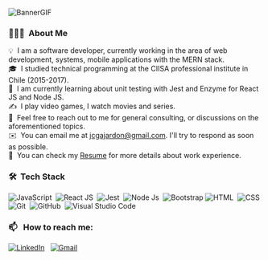 ![BannerGIF](https://codemustard.io/static/cm_banner-cd59d626dc86397fe45080e6e9c7027d.gif)

### 👨🏻‍💻 &nbsp;About Me

💡 &nbsp;I am a software developer, currently working in the area of ​​web development, systems, mobile applications with the MERN stack.  
🎓 &nbsp;I studied technical programming at the CIISA professional institute in Chile (2015-2017).  
🌱 &nbsp;I am currently learning about unit testing with Jest and Enzyme for React JS and Node JS.  
✍️ &nbsp;I play video games, I watch movies and series.  
💬 &nbsp;Feel free to reach out to me for general consulting, or discussions on the aforementioned topics.  
✉️ &nbsp;You can email me at jcgajardon@gmail.com. I'll try to respond as soon as possible.  
📄 &nbsp;You can check my [Resume](https://drive.google.com/file/d/1lFRLUZU-fo3rLb_L3xmQOmg4_OyVKadx/view?usp=sharing) for more details about work experience.


### 🛠 &nbsp;Tech Stack

![JavaScript](https://badges.aleen42.com/src/javascript.svg)&nbsp;
![React JS](https://badges.aleen42.com/src/react.svg)&nbsp;
![Jest](https://badges.aleen42.com/src/jest_1.svg)&nbsp;
![Node Js](https://badges.aleen42.com/src/node.svg)&nbsp;
![Bootstrap](https://img.shields.io/badge/-Bootstrap-05122A?style=flat&logo=bootstrap&logoColor=563D7C)
![HTML](https://img.shields.io/badge/-HTML-05122A?style=flat&logo=HTML5)&nbsp;
![CSS](https://img.shields.io/badge/-CSS-05122A?style=flat&logo=CSS3&logoColor=1572B6)&nbsp;
![Git](https://img.shields.io/badge/-Git-05122A?style=flat&logo=git)&nbsp;
![GitHub](https://img.shields.io/badge/-GitHub-05122A?style=flat&logo=github)&nbsp;
![Visual Studio Code](https://img.shields.io/badge/-Visual%20Studio%20Code-05122A?style=flat&logo=visual-studio-code&logoColor=007ACC)&nbsp;

### 📫 &nbsp; How to reach me:


<a href="https://www.linkedin.com/in/jcgajardon/"><img alt="LinkedIn" src="https://img.shields.io/badge/linkedin%20-%230077B5.svg?&style=flat&logo=linkedin&logoColor=white"/></a> &nbsp;
<a href="mailto:jcgajardon@gmail.com"><img alt="Gmail" src="https://img.shields.io/badge/Gmail-D14836?style=flat&logo=gmail&logoColor=white" /></a> &nbsp;
